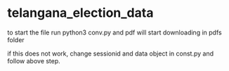 # telangana_election_data


to start the file run python3 conv.py and pdf will start downloading in pdfs folder

if this does not work, change sessionid and data object in const.py and follow above step.
